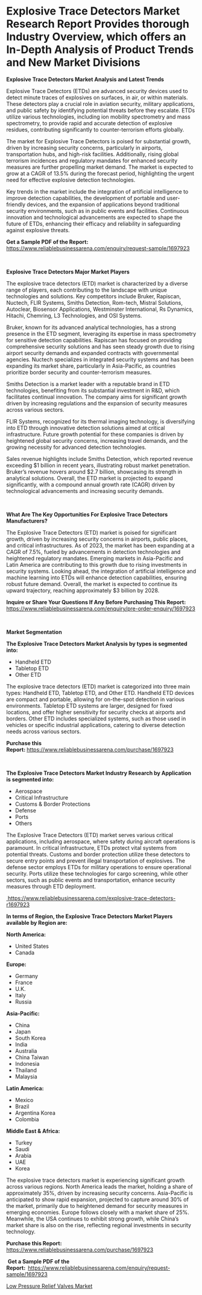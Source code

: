 <p><h1>Explosive Trace Detectors Market Research Report Provides thorough Industry Overview, which offers an In-Depth Analysis of Product Trends and New Market Divisions</h1></p><p><strong>Explosive Trace Detectors Market Analysis and Latest Trends</strong></p>
<p><p>Explosive Trace Detectors (ETDs) are advanced security devices used to detect minute traces of explosives on surfaces, in air, or within materials. These detectors play a crucial role in aviation security, military applications, and public safety by identifying potential threats before they escalate. ETDs utilize various technologies, including ion mobility spectrometry and mass spectrometry, to provide rapid and accurate detection of explosive residues, contributing significantly to counter-terrorism efforts globally.</p><p>The market for Explosive Trace Detectors is poised for substantial growth, driven by increasing security concerns, particularly in airports, transportation hubs, and high-risk facilities. Additionally, rising global terrorism incidences and regulatory mandates for enhanced security measures are further propelling market demand. The market is expected to grow at a CAGR of 13.5% during the forecast period, highlighting the urgent need for effective explosive detection technologies.</p><p>Key trends in the market include the integration of artificial intelligence to improve detection capabilities, the development of portable and user-friendly devices, and the expansion of applications beyond traditional security environments, such as in public events and facilities. Continuous innovation and technological advancements are expected to shape the future of ETDs, enhancing their efficacy and reliability in safeguarding against explosive threats.</p></p>
<p><strong>Get a Sample PDF of the Report:&nbsp;</strong> <a href="https://www.reliablebusinessarena.com/enquiry/request-sample/1697923?utm_campaign=2258&utm_medium=2&utm_source=Github&utm_content=ia&utm_term=16022025&utm_id=explosive-trace-detectors">https://www.reliablebusinessarena.com/enquiry/request-sample/1697923</a></p>
<p>&nbsp;</p>
<p><strong>Explosive Trace Detectors Major Market Players</strong></p>
<p><p>The explosive trace detectors (ETD) market is characterized by a diverse range of players, each contributing to the landscape with unique technologies and solutions. Key competitors include Bruker, Rapiscan, Nuctech, FLIR Systems, Smiths Detection, Rom-tech, Mistral Solutions, Autoclear, Biosensor Applications, Westminster International, Rs Dynamics, Hitachi, Chemring, L3 Technologies, and OSI Systems.</p><p>Bruker, known for its advanced analytical technologies, has a strong presence in the ETD segment, leveraging its expertise in mass spectrometry for sensitive detection capabilities. Rapiscan has focused on providing comprehensive security solutions and has seen steady growth due to rising airport security demands and expanded contracts with governmental agencies. Nuctech specializes in integrated security systems and has been expanding its market share, particularly in Asia-Pacific, as countries prioritize border security and counter-terrorism measures.</p><p>Smiths Detection is a market leader with a reputable brand in ETD technologies, benefiting from its substantial investment in R&D, which facilitates continual innovation. The company aims for significant growth driven by increasing regulations and the expansion of security measures across various sectors.</p><p>FLIR Systems, recognized for its thermal imaging technology, is diversifying into ETD through innovative detection solutions aimed at critical infrastructure. Future growth potential for these companies is driven by heightened global security concerns, increasing travel demands, and the growing necessity for advanced detection technologies.</p><p>Sales revenue highlights include Smiths Detection, which reported revenue exceeding $1 billion in recent years, illustrating robust market penetration. Bruker’s revenue hovers around $2.7 billion, showcasing its strength in analytical solutions. Overall, the ETD market is projected to expand significantly, with a compound annual growth rate (CAGR) driven by technological advancements and increasing security demands.</p></p>
<p>&nbsp;</p>
<p><strong>What Are The Key Opportunities For Explosive Trace Detectors Manufacturers?</strong></p>
<p><p>The Explosive Trace Detectors (ETD) market is poised for significant growth, driven by increasing security concerns in airports, public places, and critical infrastructures. As of 2023, the market has been expanding at a CAGR of 7.5%, fueled by advancements in detection technologies and heightened regulatory mandates. Emerging markets in Asia-Pacific and Latin America are contributing to this growth due to rising investments in security systems. Looking ahead, the integration of artificial intelligence and machine learning into ETDs will enhance detection capabilities, ensuring robust future demand. Overall, the market is expected to continue its upward trajectory, reaching approximately $3 billion by 2028.</p></p>
<p><strong>Inquire or Share Your Questions If Any Before Purchasing This Report:</strong> <a href="https://www.reliablebusinessarena.com/enquiry/pre-order-enquiry/1697923?utm_campaign=2258&utm_medium=2&utm_source=Github&utm_content=ia&utm_term=16022025&utm_id=explosive-trace-detectors">https://www.reliablebusinessarena.com/enquiry/pre-order-enquiry/1697923</a></p>
<p>&nbsp;</p>
<p><strong>Market Segmentation</strong></p>
<p><strong>The Explosive Trace Detectors Market Analysis by types is segmented into:</strong></p>
<p><ul><li>Handheld ETD</li><li>Tabletop ETD</li><li>Other ETD</li></ul></p>
<p><p>The explosive trace detectors (ETD) market is categorized into three main types: Handheld ETD, Tabletop ETD, and Other ETD. Handheld ETD devices are compact and portable, allowing for on-the-spot detection in various environments. Tabletop ETD systems are larger, designed for fixed locations, and offer higher sensitivity for security checks at airports and borders. Other ETD includes specialized systems, such as those used in vehicles or specific industrial applications, catering to diverse detection needs across various sectors.</p></p>
<p><strong>Purchase this Report:&nbsp;</strong><a href="https://www.reliablebusinessarena.com/purchase/1697923?utm_campaign=2258&utm_medium=2&utm_source=Github&utm_content=ia&utm_term=16022025&utm_id=explosive-trace-detectors">https://www.reliablebusinessarena.com/purchase/1697923</a></p>
<p>&nbsp;</p>
<p><strong>The Explosive Trace Detectors Market Industry Research by Application is segmented into:</strong></p>
<p><ul><li>Aerospace</li><li>Critical Infrastructure</li><li>Customs & Border Protections</li><li>Defense</li><li>Ports</li><li>Others</li></ul></p>
<p><p>The Explosive Trace Detectors (ETD) market serves various critical applications, including aerospace, where safety during aircraft operations is paramount. In critical infrastructure, ETDs protect vital systems from potential threats. Customs and border protection utilize these detectors to secure entry points and prevent illegal transportation of explosives. The defense sector employs ETDs for military operations to ensure operational security. Ports utilize these technologies for cargo screening, while other sectors, such as public events and transportation, enhance security measures through ETD deployment.</p></p>
<p><a href="https://www.reliablebusinessarena.com/explosive-trace-detectors-r1697923?utm_campaign=2258&utm_medium=2&utm_source=Github&utm_content=ia&utm_term=16022025&utm_id=explosive-trace-detectors">&nbsp;https://www.reliablebusinessarena.com/explosive-trace-detectors-r1697923</a></p>
<p><strong>In terms of Region, the Explosive Trace Detectors Market Players available by Region are:</strong></p>
<p>
    <p> <strong> North America: </strong>
        <ul>
            <li>United States</li>
            <li>Canada</li>
        </ul>
        </p> 
    <p> <strong> Europe: </strong>
        <ul>
            <li>Germany</li>
            <li>France</li>
            <li>U.K.</li>
            <li>Italy</li>
            <li>Russia</li>
        </ul>
        </p> 
    <p> <strong> Asia-Pacific: </strong>
        <ul>
            <li>China</li>
            <li>Japan</li>
            <li>South Korea</li>
            <li>India</li>
            <li>Australia</li>
            <li>China Taiwan</li>
            <li>Indonesia</li>
            <li>Thailand</li>
            <li>Malaysia</li>
        </ul>
        </p> 
    <p> <strong> Latin America: </strong>
        <ul>
            <li>Mexico</li>
            <li>Brazil</li>
            <li>Argentina Korea</li>
            <li>Colombia</li>
        </ul>
        </p> 
    <p> <strong> Middle East & Africa: </strong>
        <ul>
            <li>Turkey</li>
            <li>Saudi</li>
            <li>Arabia</li>
            <li>UAE</li>
            <li>Korea</li>
        </ul>
    </p>
    </p>
<p><p>The explosive trace detectors market is experiencing significant growth across various regions. North America leads the market, holding a share of approximately 35%, driven by increasing security concerns. Asia-Pacific is anticipated to show rapid expansion, projected to capture around 30% of the market, primarily due to heightened demand for security measures in emerging economies. Europe follows closely with a market share of 25%. Meanwhile, the USA continues to exhibit strong growth, while China’s market share is also on the rise, reflecting regional investments in security technology.</p></p>
<p><strong>Purchase this Report: </strong><a href="https://www.reliablebusinessarena.com/purchase/1697923?utm_campaign=2258&utm_medium=2&utm_source=Github&utm_content=ia&utm_term=16022025&utm_id=explosive-trace-detectors">https://www.reliablebusinessarena.com/purchase/1697923</a></p>
<p>&nbsp;<strong>Get a Sample PDF of the Report:&nbsp;&nbsp;</strong><a href="https://www.reliablebusinessarena.com/enquiry/request-sample/1697923?utm_campaign=2258&utm_medium=2&utm_source=Github&utm_content=ia&utm_term=16022025&utm_id=explosive-trace-detectors">https://www.reliablebusinessarena.com/enquiry/request-sample/1697923</a></p>
<p><strong></strong></p>
<p><p><a href="https://github.com/ilonaenterline65/Market-Research-Report-List-1/blob/main/low-pressure-relief-valves-market.md?utm_campaign=2258&utm_medium=2&utm_source=Github&utm_content=ia&utm_term=16022025&utm_id=explosive-trace-detectors">Low Pressure Relief Valves Market</a></p></p>